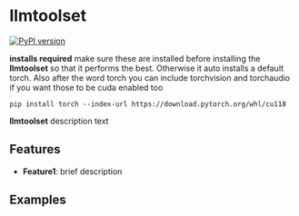 # llmtoolset

[![PyPI version](https://badge.fury.io/py/llmtoolset.svg)](https://badge.fury.io/py/llmtoolset)

**installs required** make sure these are installed before installing the **llmtoolset** so that it performs the best. Otherwise it auto installs a default torch. Also after the word torch you can include torchvision and torchaudio if you want those to be cuda enabled too
```
pip install torch --index-url https://download.pytorch.org/whl/cu118
```

**llmtoolset** description text

## Features

- **Feature1**: brief description

## Examples

```python

```